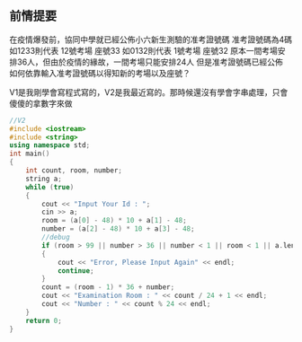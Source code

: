 ## 前情提要
在疫情爆發前，協同中學就已經公佈小六新生測驗的准考證號碼
准考證號碼為4碼
如1233則代表 12號考場 座號33
如0132則代表  1號考場 座號32
原本一間考場安排36人，但由於疫情的緣故，一間考場只能安排24人
但是准考證號碼已經公佈
如何依靠輸入准考證號碼以得知新的考場以及座號？

V1是我剛學會寫程式寫的，V2是我最近寫的。那時候還沒有學會字串處理，只會傻傻的拿數字來做
```c++
//V2
#include <iostream>
#include <string>
using namespace std;
int main()
{
    int count, room, number;
    string a;
    while (true)
    {
        cout << "Input Your Id : ";
        cin >> a;
        room = (a[0] - 48) * 10 + a[1] - 48;
        number = (a[2] - 48) * 10 + a[3] - 48;
        //debug
        if (room > 99 || number > 36 || number < 1 || room < 1 || a.length() > 4)
        {
            cout << "Error, Please Input Again" << endl;
            continue;
        }
        count = (room - 1) * 36 + number;
        cout << "Examination Room : " << count / 24 + 1 << endl;
        cout << "Number : " << count % 24 << endl;
    }
    return 0;
}
```

